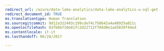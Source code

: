 ```yaml
---
redirect_url: /azure/data-lake-analytics/data-lake-analytics-u-sql-get-started
redirect_document_id: TRUE
ms.translationtype: Human Translation
ms.sourcegitcommit: 9d12a322493c199cdef4c758642a4a48925a821c
ms.openlocfilehash: 83fb8b710e81fc2d22712f704d0e1ad3839f44ed
ms.contentlocale: it-it
ms.lasthandoff: 06/28/2017

---
```


